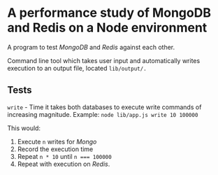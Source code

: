 A performance study of MongoDB and Redis on a Node environment
==============================================================

A program to test *MongoDB* and *Redis* against each other.

Command line tool which takes user input and automatically writes execution to an output file, located `lib/output/.`

## Tests

`write` - Time it takes both databases to execute write commands of increasing magnitude.
Example: `node lib/app.js write 10 100000`

This would:
  1. Execute `n` writes for *Mongo*
  2. Record the execution time
  3. Repeat `n * 10` until `n === 100000`
  4. Repeat with execution on *Redis*.